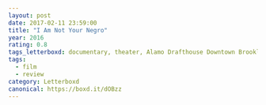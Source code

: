 ```yaml
---
layout: post 
date: 2017-02-11 23:59:00
title: "I Am Not Your Negro"
year: 2016
rating: 0.8
tags_letterboxd: documentary, theater, Alamo Drafthouse Downtown Brooklyn, NYC, Leah
tags:
  - film
  - review
category: Letterboxd
canonical: https://boxd.it/dOBzz
---
```

